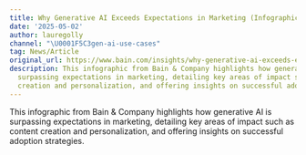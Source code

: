 ```yaml
---
title: Why Generative AI Exceeds Expectations in Marketing (Infographic)
date: '2025-05-02'
author: lauregolly
channel: "\U0001F5C3gen-ai-use-cases"
tag: News/Article
original_url: https://www.bain.com/insights/why-generative-ai-exceeds-expectations-in-marketing-infographic/?
description: This infographic from Bain & Company highlights how generative AI is
  surpassing expectations in marketing, detailing key areas of impact such as content
  creation and personalization, and offering insights on successful adoption strategies.
---
```


This infographic from Bain & Company highlights how generative AI is surpassing expectations in marketing, detailing key areas of impact such as content creation and personalization, and offering insights on successful adoption strategies.